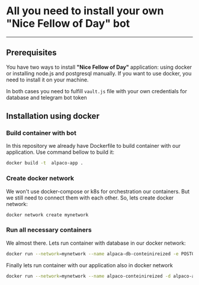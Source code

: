 # All you need to install your own "Nice Fellow of Day" bot
---

## Prerequisites
You have two ways to install **"Nice Fellow of Day"** application: using docker or installing node.js and postgresql manually. If you want to use docker, you need to install it on your machine.

In both cases you need to fulfill `vault.js` file with your own credentials for database and telegram bot token

## Installation using docker

### Build container with bot
In this repository we already have Dockerfile to build container with our application. Use command bellow to build it:
```sh
docker build -t  alpaco-app .
```

### Create docker network
We won't use docker-compose or k8s for orchestration our containers. But we still need to connect them with each other. So, lets create docker network:
```sh
docker network create mynetwork
```

### Run all necessary containers
We almost there. Lets run container with database in our docker network:
```sh
docker run --network=mynetwork --name alpaca-db-conteinireized -e POSTGRES_USER=admin -e POSTGRES_PASSWORD=admin -e POSTGRES_DB=alpaca -d -v $HOME/db_data:/var/lib/postgresql/data postgres:13.3
```

Finally lets run container with our application also in docker network
```sh
docker run --network=mynetwork --name alpaco-conteinireized -d alpaco-app
```
